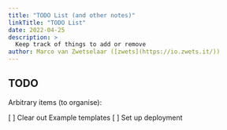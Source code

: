 ```yaml
---
title: "TODO List (and other notes)"
linkTitle: "TODO List"
date: 2022-04-25
description: >
  Keep track of things to add or remove
author: Marco van Zwetselaar ([zwets](https://io.zwets.it/))
---
```


## TODO

Arbitrary items (to organise):

 [ ] Clear out Example templates
 [ ] Set up deployment
